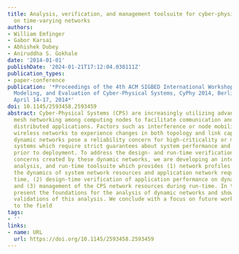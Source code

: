 ```yaml
---
title: Analysis, verification, and management toolsuite for cyber-physical applications
  on time-varying networks
authors:
- William Emfinger
- Gabor Karsai
- Abhishek Dubey
- Aniruddha S. Gokhale
date: '2014-01-01'
publishDate: '2024-01-21T17:12:04.038111Z'
publication_types:
- paper-conference
publication: '*Proceedings of the 4th ACM SIGBED International Workshop on Design,
  Modeling, and Evaluation of Cyber-Physical Systems, CyPhy 2014, Berlin, Germany,
  April 14-17, 2014*'
doi: 10.1145/2593458.2593459
abstract: Cyber-Physical Systems (CPS) are increasingly utilizing advances in wireless
  mesh networking among computing nodes to facilitate communication and control for
  distributed applications. Factors such as interference or node mobility cause such
  wireless networks to experience changes in both topology and link capacities. These
  dynamic networks pose a reliability concern for high-criticality or mixed-criticality
  systems which require strict guarantees about system performance and robustness
  prior to deployment. To address the design- and run-time verification and reliability
  concerns created by these dynamic networks, we are developing an integrated modeling,
  analysis, and run-time toolsuite which provides (1) network profiles that model
  the dynamics of system network resources and application network requirements over
  time, (2) design-time verification of application performance on dynamic networks,
  and (3) management of the CPS network resources during run-time. In this paper we
  present the foundations for the analysis of dynamic networks and show experimental
  validations of this analysis. We conclude with a focus on future work and applications
  to the field
tags:
- ''
links:
- name: URL
  url: https://doi.org/10.1145/2593458.2593459
---
```

